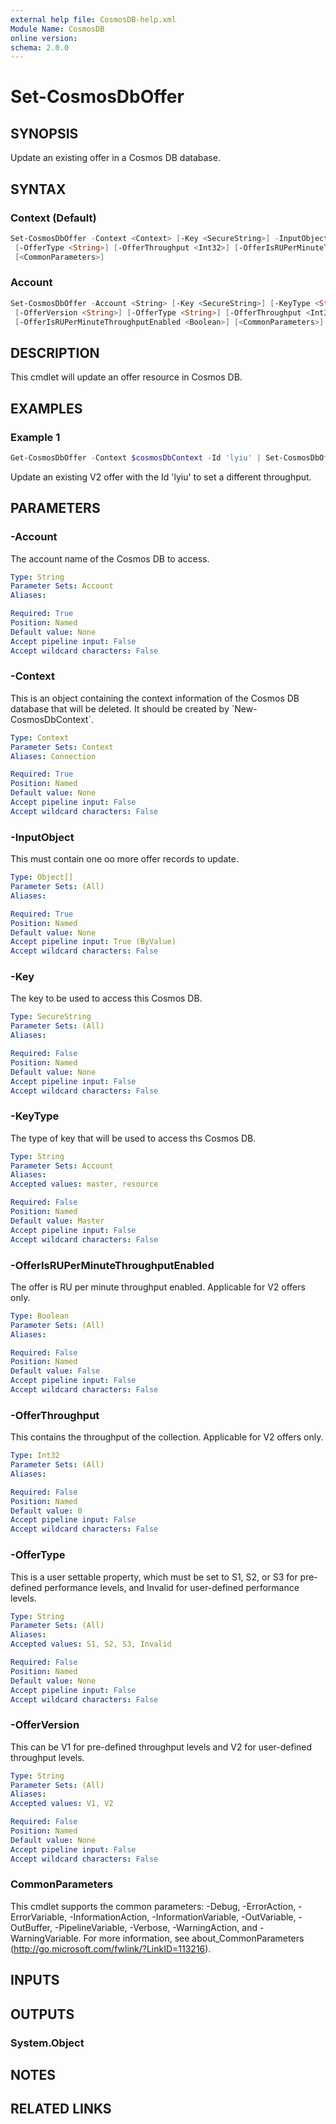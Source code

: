 ```yaml
---
external help file: CosmosDB-help.xml
Module Name: CosmosDB
online version:
schema: 2.0.0
---
```


# Set-CosmosDbOffer

## SYNOPSIS

Update an existing offer in a Cosmos DB database.

## SYNTAX

### Context (Default)

```powershell
Set-CosmosDbOffer -Context <Context> [-Key <SecureString>] -InputObject <Object[]> [-OfferVersion <String>]
 [-OfferType <String>] [-OfferThroughput <Int32>] [-OfferIsRUPerMinuteThroughputEnabled <Boolean>]
 [<CommonParameters>]
```

### Account

```powershell
Set-CosmosDbOffer -Account <String> [-Key <SecureString>] [-KeyType <String>] -InputObject <Object[]>
 [-OfferVersion <String>] [-OfferType <String>] [-OfferThroughput <Int32>]
 [-OfferIsRUPerMinuteThroughputEnabled <Boolean>] [<CommonParameters>]
```

## DESCRIPTION

This cmdlet will update an offer resource in Cosmos DB.

## EXAMPLES

### Example 1

```powershell
Get-CosmosDbOffer -Context $cosmosDbContext -Id 'lyiu' | Set-CosmosDbOffer -Context $cosmosDbContext -OfferThroughput 1000 -OfferIsRUPerMinuteThroughputEnabled $true
```

Update an existing V2 offer with the Id 'lyiu' to set a different throughput.

## PARAMETERS

### -Account

The account name of the Cosmos DB to access.

```yaml
Type: String
Parameter Sets: Account
Aliases:

Required: True
Position: Named
Default value: None
Accept pipeline input: False
Accept wildcard characters: False
```

### -Context

This is an object containing the context information of the Cosmos DB database
that will be deleted. It should be created by \`New-CosmosDbContext\`.

```yaml
Type: Context
Parameter Sets: Context
Aliases: Connection

Required: True
Position: Named
Default value: None
Accept pipeline input: False
Accept wildcard characters: False
```

### -InputObject

This must contain one oo more offer records to update.

```yaml
Type: Object[]
Parameter Sets: (All)
Aliases:

Required: True
Position: Named
Default value: None
Accept pipeline input: True (ByValue)
Accept wildcard characters: False
```

### -Key

The key to be used to access this Cosmos DB.

```yaml
Type: SecureString
Parameter Sets: (All)
Aliases:

Required: False
Position: Named
Default value: None
Accept pipeline input: False
Accept wildcard characters: False
```

### -KeyType

The type of key that will be used to access ths Cosmos DB.

```yaml
Type: String
Parameter Sets: Account
Aliases:
Accepted values: master, resource

Required: False
Position: Named
Default value: Master
Accept pipeline input: False
Accept wildcard characters: False
```

### -OfferIsRUPerMinuteThroughputEnabled

The offer is RU per minute throughput enabled.
Applicable for V2 offers only.

```yaml
Type: Boolean
Parameter Sets: (All)
Aliases:

Required: False
Position: Named
Default value: False
Accept pipeline input: False
Accept wildcard characters: False
```

### -OfferThroughput

This contains the throughput of the collection.
Applicable for V2 offers only.

```yaml
Type: Int32
Parameter Sets: (All)
Aliases:

Required: False
Position: Named
Default value: 0
Accept pipeline input: False
Accept wildcard characters: False
```

### -OfferType

This is a user settable property, which must be set to S1, S2, or S3 for
pre-defined performance levels, and Invalid for user-defined performance
levels.

```yaml
Type: String
Parameter Sets: (All)
Aliases:
Accepted values: S1, S2, S3, Invalid

Required: False
Position: Named
Default value: None
Accept pipeline input: False
Accept wildcard characters: False
```

### -OfferVersion

This can be V1 for pre-defined throughput levels and V2 for user-defined
throughput levels.

```yaml
Type: String
Parameter Sets: (All)
Aliases:
Accepted values: V1, V2

Required: False
Position: Named
Default value: None
Accept pipeline input: False
Accept wildcard characters: False
```

### CommonParameters

This cmdlet supports the common parameters: -Debug, -ErrorAction, -ErrorVariable, -InformationAction, -InformationVariable, -OutVariable, -OutBuffer, -PipelineVariable, -Verbose, -WarningAction, and -WarningVariable. For more information, see about_CommonParameters (http://go.microsoft.com/fwlink/?LinkID=113216).

## INPUTS

## OUTPUTS

### System.Object

## NOTES

## RELATED LINKS
